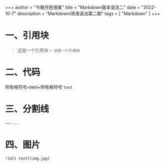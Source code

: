 +++
author = "今晚月色很美"
title = "Markdown基本语法二"
date = "2022-10-7"
description = "Markdowm常用语法第二期"
tags = [
    "Markdown"
]
+++
# 一、引用块
> 这是一个引用块 `> 这是一个引用块`
# 二、代码
所有格符号+text+所有格符号 `text`
# 三、分割线
--- `---`
# 四、图片
`![alt text](img.jpg)`

